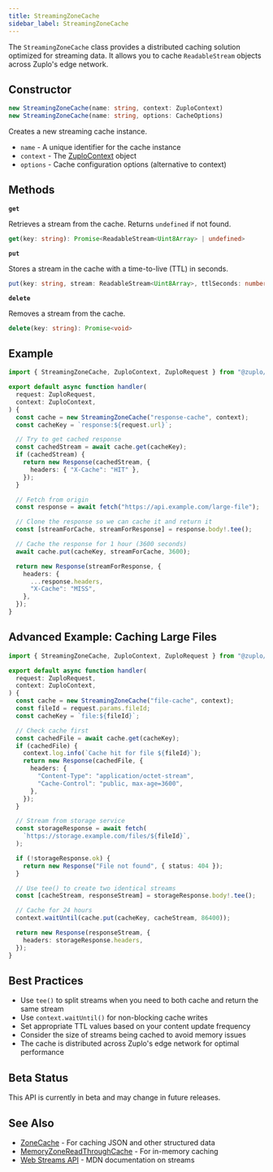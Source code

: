 ```yaml
---
title: StreamingZoneCache
sidebar_label: StreamingZoneCache
---
```


The `StreamingZoneCache` class provides a distributed caching solution optimized
for streaming data. It allows you to cache `ReadableStream` objects across
Zuplo's edge network.

## Constructor

```ts
new StreamingZoneCache(name: string, context: ZuploContext)
new StreamingZoneCache(name: string, options: CacheOptions)
```

Creates a new streaming cache instance.

- `name` - A unique identifier for the cache instance
- `context` - The [ZuploContext](./zuplo-context.md) object
- `options` - Cache configuration options (alternative to context)

## Methods

**`get`**

Retrieves a stream from the cache. Returns `undefined` if not found.

```ts
get(key: string): Promise<ReadableStream<Uint8Array> | undefined>
```

**`put`**

Stores a stream in the cache with a time-to-live (TTL) in seconds.

```ts
put(key: string, stream: ReadableStream<Uint8Array>, ttlSeconds: number): Promise<void>
```

**`delete`**

Removes a stream from the cache.

```ts
delete(key: string): Promise<void>
```

## Example

```ts
import { StreamingZoneCache, ZuploContext, ZuploRequest } from "@zuplo/runtime";

export default async function handler(
  request: ZuploRequest,
  context: ZuploContext,
) {
  const cache = new StreamingZoneCache("response-cache", context);
  const cacheKey = `response:${request.url}`;

  // Try to get cached response
  const cachedStream = await cache.get(cacheKey);
  if (cachedStream) {
    return new Response(cachedStream, {
      headers: { "X-Cache": "HIT" },
    });
  }

  // Fetch from origin
  const response = await fetch("https://api.example.com/large-file");

  // Clone the response so we can cache it and return it
  const [streamForCache, streamForResponse] = response.body!.tee();

  // Cache the response for 1 hour (3600 seconds)
  await cache.put(cacheKey, streamForCache, 3600);

  return new Response(streamForResponse, {
    headers: {
      ...response.headers,
      "X-Cache": "MISS",
    },
  });
}
```

## Advanced Example: Caching Large Files

```ts
import { StreamingZoneCache, ZuploContext, ZuploRequest } from "@zuplo/runtime";

export default async function handler(
  request: ZuploRequest,
  context: ZuploContext,
) {
  const cache = new StreamingZoneCache("file-cache", context);
  const fileId = request.params.fileId;
  const cacheKey = `file:${fileId}`;

  // Check cache first
  const cachedFile = await cache.get(cacheKey);
  if (cachedFile) {
    context.log.info(`Cache hit for file ${fileId}`);
    return new Response(cachedFile, {
      headers: {
        "Content-Type": "application/octet-stream",
        "Cache-Control": "public, max-age=3600",
      },
    });
  }

  // Stream from storage service
  const storageResponse = await fetch(
    `https://storage.example.com/files/${fileId}`,
  );

  if (!storageResponse.ok) {
    return new Response("File not found", { status: 404 });
  }

  // Use tee() to create two identical streams
  const [cacheStream, responseStream] = storageResponse.body!.tee();

  // Cache for 24 hours
  context.waitUntil(cache.put(cacheKey, cacheStream, 86400));

  return new Response(responseStream, {
    headers: storageResponse.headers,
  });
}
```

## Best Practices

- Use `tee()` to split streams when you need to both cache and return the same
  stream
- Use `context.waitUntil()` for non-blocking cache writes
- Set appropriate TTL values based on your content update frequency
- Consider the size of streams being cached to avoid memory issues
- The cache is distributed across Zuplo's edge network for optimal performance

## Beta Status

This API is currently in beta and may change in future releases.

## See Also

- [ZoneCache](./zone-cache.md) - For caching JSON and other structured data
- [MemoryZoneReadThroughCache](./memory-zone-read-through-cache.md) - For
  in-memory caching
- [Web Streams API](https://developer.mozilla.org/en-US/docs/Web/API/Streams_API) -
  MDN documentation on streams
